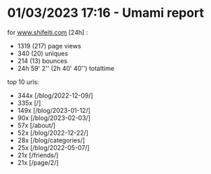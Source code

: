 # 01/03/2023 17:16 - Umami report
for www.shifeiti.com [24h] :

 - 1319 (217) page views
 - 340 (20) uniques
 - 214 (13) bounces
 - 24h 59' 2'' (2h 40' 40'') totaltime


top 10 urls:
 - 344x [/blog/2022-12-09/]
 - 335x [/]
 - 149x [/blog/2023-01-12/]
 - 90x [/blog/2023-02-03/]
 - 57x [/about/]
 - 52x [/blog/2022-12-22/]
 - 28x [/blog/categories/]
 - 25x [/blog/2022-05-07/]
 - 21x [/friends/]
 - 21x [/page/2/]



